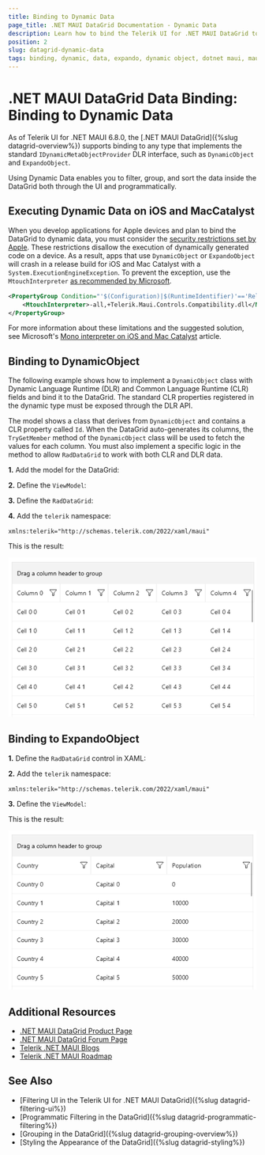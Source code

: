 ```yaml
---
title: Binding to Dynamic Data
page_title: .NET MAUI DataGrid Documentation - Dynamic Data
description: Learn how to bind the Telerik UI for .NET MAUI DataGrid to different types of dynamic data - expando and dynamic objects.
position: 2
slug: datagrid-dynamic-data
tags: binding, dynamic, data, expando, dynamic object, dotnet maui, maui, datagrid
---
```


# .NET MAUI DataGrid Data Binding: Binding to Dynamic Data

As of Telerik UI for .NET MAUI 6.8.0, the [.NET MAUI DataGrid]({%slug datagrid-overview%}) supports binding to any type that implements the standard `IDynamicMetaObjectProvider` DLR interface, such as `DynamicObject` and `ExpandoObject`.

Using Dynamic Data enables you to filter, group, and sort the data inside the DataGrid both through the UI and programmatically.

## Executing Dynamic Data on iOS and MacCatalyst

When you develop applications for Apple devices and plan to bind the DataGrid to dynamic data, you must consider the <a href = "https://learn.microsoft.com/en-us/dotnet/maui/macios/interpreter?view=net-maui-8.0&source=recommendations" target="_blank">security restrictions set by Apple</a>. These restrictions disallow the execution of dynamically generated code on a device. As a result, apps that use `DynamicObject` or `ExpandoObject` will crash in a release build for iOS and Mac Catalyst with a `System.ExecutionEngineException`.
To prevent the exception, use the `MtouchInterpreter` <a href = "https://learn.microsoft.com/en-us/dotnet/maui/macios/interpreter?view=net-maui-8.0&source=recommendations#enable-the-interpreter" target="_blank"> as recommended by Microsoft</a>.

```xml
<PropertyGroup Condition="'$(Configuration)|$(RuntimeIdentifier)'=='Release|maccatalyst-arm64'">
	<MtouchInterpreter>-all,+Telerik.Maui.Controls.Compatibility.dll</MtouchInterpreter>
</PropertyGroup>
```

For more information about these limitations and the suggested solution, see Microsoft's <a href = "https://learn.microsoft.com/en-us/dotnet/maui/macios/interpreter?view=net-maui-8.0&source=recommendations" target="_blank">Mono interpreter on iOS and Mac Catalyst</a> article.

## Binding to DynamicObject

The following example shows how to implement a `DynamicObject` class with Dynamic Language Runtime (DLR) and Common Language Runtime (CLR) fields and bind it to the DataGrid. The standard CLR properties registered in the dynamic type must be exposed through the DLR API.

The model shows a class that derives from `DynamicObject` and contains a CLR property called `Id`. When the DataGrid auto-generates its columns, the `TryGetMember` method of the `DynamicObject` class will be used to fetch the values for each column. You must also implement a specific logic in the method to allow `RadDataGrid` to work with both CLR and DLR data.

**1.** Add the model for the DataGrid:

<snippet id='datagrid-dynamicobject-model' />

**2.** Define the `ViewModel`:

<snippet id='datagrid-dynamicobject-viewmodel' />

**3.** Define the `RadDataGrid`:

<snippet id='datagrid-dynamicobject' />

**4.** Add the `telerik` namespace:

```XAML
xmlns:telerik="http://schemas.telerik.com/2022/xaml/maui"
```

This is the result:

![Telerik UI for .NET MAUI DataGrid DynamicObject](../images/datagrid-dynamicobject.png)

## Binding to ExpandoObject

**1.** Define the `RadDataGrid` control in XAML:

<snippet id='datagrid-expandoobject' />

**2.** Add the `telerik` namespace:

```XAML
xmlns:telerik="http://schemas.telerik.com/2022/xaml/maui"
```

**3.** Define the `ViewModel`:

<snippet id='datagrid-expandoobject-viewmodel' />

This is the result:

![Telerik UI for .NET MAUI DataGrid ExpandoObject](../images/datagrid-expandoobject.png)

## Additional Resources

- [.NET MAUI DataGrid Product Page](https://www.telerik.com/maui-ui/datagrid)
- [.NET MAUI DataGrid Forum Page](https://www.telerik.com/forums/maui?tagId=1801)
- [Telerik .NET MAUI Blogs](https://www.telerik.com/blogs/mobile-net-maui)
- [Telerik .NET MAUI Roadmap](https://www.telerik.com/support/whats-new/maui-ui/roadmap)

## See Also

- [Filtering UI in the Telerik UI for .NET MAUI DataGrid]({%slug datagrid-filtering-ui%})
- [Programmatic Filtering in the DataGrid]({%slug datagrid-programmatic-filtering%})
- [Grouping in the DataGrid]({%slug datagrid-grouping-overview%})
- [Styling the Appearance of the DataGrid]({%slug datagrid-styling%})

